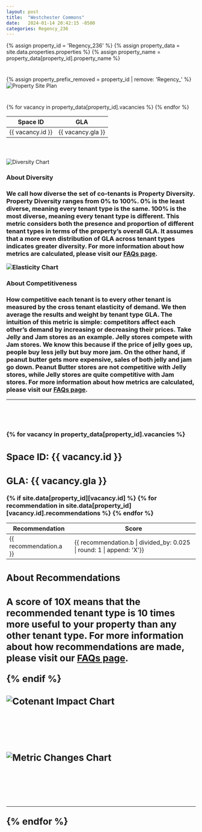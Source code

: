 ```yaml
---
layout: post
title:  "Westchester Commons"
date:   2024-01-14 20:42:15 -0500
categories: Regency_236
---
```

{% assign property_id = 'Regency_236' %}
{% assign property_data = site.data.properties.properties %}
{% assign property_name = property_data[property_id].property_name %}

<div class="slide-in-left">
<h1>
    <span id="head"></span>
</h1>
</div>

<!-- <div class="slide-in-left">
X vacancies out of Y spaces.
</div> -->

<div class="slide-in-left">
    {% assign property_prefix_removed = property_id | remove: 'Regency_' %}
    
<img src="{{ 'assets/images/Regency_236/236.png' | relative_url }}" alt="Property Site Plan" class="img-responsive">
</div>

<div class="slide-in-left">
<h1>
    <span id="vacancies"></span>
</h1>
</div>

<div class="slide-in-left">
<table class="vacancies-table">
<thead>
    <tr>
    <th>Space ID</th>
    <th>GLA</th>
    </tr>
</thead>
<tbody>
    {% for vacancy in property_data[property_id].vacancies %}
    <tr>
    <td>{{ vacancy.id }}</td>
    <td>{{ vacancy.gla }}</td>
    </tr>
    {% endfor %}
</tbody>
</table>
</div>

<div class="slide-in-left">
<h1>
    <span id="diversity"></span>
</h1>
</div>

<br>

<div class="slide-in-left">
<img src="{{ 'assets/images/Regency_236/diversity.svg' | relative_url }}" alt="Diversity Chart" class="img-responsive">
</div>

<h3>About Diversity<h3>
    <p class="small-text">We call how diverse the set of co-tenants is <strong>Property Diversity. Property Diversity </strong> ranges from 0% to 100%. 0% is the least diverse, meaning every tenant type is the same. 100% is the most diverse, meaning every tenant type is different. This metric considers both the presence and proportion of different tenant types in terms of the property’s overall GLA. It assumes that a more even distribution of GLA across tenant types indicates greater diversity. For more information about how metrics are calculated, please visit our <a href="/Brian-Landru/docs/faqs/">FAQs page</a>.</p>

<!-- Slide-in SVG image -->
<div class="slide-in-left">
<img src="{{ 'assets/images/Regency_236/elasticity.svg' | relative_url }}" alt="Elasticity Chart" class="img-responsive">
</div>
<h3>About Competitiveness<h3>
    <p class="small-text"> How competitive each tenant is to every other tenant is measured by the cross tenant elasticity of demand. We then average the results and weight by tenant type GLA. The intuition of this metric is simple: competitors affect each other’s demand by increasing or decreasing their prices. Take Jelly and Jam stores as an example. Jelly stores compete with Jam stores. We know this because if the price of jelly goes up, people buy less jelly but buy more jam. On the other hand, if peanut butter gets more expensive, sales of both jelly and jam go down. Peanut Butter stores are not competitive with Jelly stores, while Jelly stores are quite competitive with Jam stores. For more information about how metrics are calculated, please visit our <a href="/Brian-Landru/docs/faqs/">FAQs page</a>.</p>

<hr>
<br>
<!-- Space Details and Images -->
<div class="slide-in-left">
<h1>
    <span id="spaces"></span>
</h1>
</div>
{% for vacancy in property_data[property_id].vacancies %}
<div class="centered-text">
    <h2>Space ID: {{ vacancy.id }}</h2>
    <h2>GLA: {{ vacancy.gla }}</h2>
    <!-- Recommendations Table for each space -->
{% if site.data[property_id][vacancy.id] %}
    <table class="recommendations-table">
    <thead>
        <tr>
        <th>Recommendation</th>
        <th>Score</th>
        <!-- Add more column headers as needed -->
        </tr>
    </thead>
    <tbody>
        {% for recommendation in site.data[property_id][vacancy.id].recommendations %}
        <!-- <tr>
            <td title="Details about recommendation">{{ recommendation.a }}</td>
            <td title="Score as a percentage">{{ recommendation.b | times: 100 | round | append: '%'}}</td>
        </tr> TODO: don't hard code the .025 division. should be / len(_model_classes) -->
        <tr>
            <td title="Details about recommendation">{{ recommendation.a }}</td>  
            <td title="Score">{{ recommendation.b | divided_by: 0.025 | round: 1 | append: 'X'}}</td>
            <!-- Add more cells as needed -->
        </tr>
        {% endfor %}
    </tbody>
    </table>
    <h2>About Recommendations<h2>
    <p class="small-text">A score of 10X means that the recommended tenant type is 10 times more useful to your property than any other tenant type. For more information about how recommendations are made, please visit our <a href="/Brian-Landru/docs/faqs/">FAQs page</a>.</p>
{% endif %}

<br>
<br>

<div class="slide-in-left">
    <img src="{{ 'assets/images/' | append: property_id | append: '/' | append: vacancy.id | append: '/cotenant_impact.svg' | relative_url }}" alt="Cotenant Impact Chart" class="img-responsive">
</div>

<br>
<br>
<br>
<br>

<div class="slide-in-left">
    <img src="{{ 'assets/images/' | append: property_id | append: '/' | append: vacancy.id | append: '/metric_changes.svg' | relative_url }}" alt="Metric Changes Chart" class="img-responsive">
</div>
<br>
<br>
<br>
<hr>
{% endfor %}


<script>
document.addEventListener('DOMContentLoaded', function() {
    // Select all .slide-in-left elements
    const slideInElements = document.querySelectorAll('.slide-in-left');

    // Function to handle the slide-in effect
    function slideIn() {
        slideInElements.forEach(element => {
            // Add the 'start-slide-in' class to start the animation
            element.classList.add('start-slide-in');
    });
    }

    // Function to check if an image is loaded
    function isImageLoaded(imgElement) {
        return imgElement.complete && imgElement.naturalHeight !== 0;
    }

    // Check if all images are loaded and apply the slide-in effect
    slideInElements.forEach(element => {
        const img = element.querySelector('img');
        if (img) {
            if (isImageLoaded(img)) {
                // Image is loaded, apply the slide-in effect
                slideIn();
            } else {
                // If image is not loaded, add an event listener
                img.addEventListener('load', slideIn);
                img.addEventListener('error', function() {
                    console.error('Image failed to load:', img.src);
            });
            }
        }
    });
});

</script>

<script>
var head = new Typed('#head', {
    strings: [
    'Property Profile for <strong class="strong">{{ property_name }}</strong>'
    ],
    typeSpeed: 30,
    startDelay: 200,
    smartBackspace: false,
    loop: false,
    backDelay: 1000, // Delay period after the text is typed out
    showCursor: true,
    cursorChar: '|'
});
</script>

<script>
var head = new Typed('#diversity', {
    strings: [
    'Property Diversity and Competition'
    ],
    typeSpeed: 30,
    startDelay: 200,
    smartBackspace: false,
    loop: false,
    backDelay: 1000, // Delay period after the text is typed out
    showCursor: true,
    cursorChar: '|'
});
</script>

<script>
var head = new Typed('#vacancies', {
    strings: [
    'Vacancies'
    ],
    typeSpeed: 30,
    startDelay: 200,
    smartBackspace: false,
    loop: false,
    backDelay: 1000, // Delay period after the text is typed out
    showCursor: true,
    cursorChar: '|'
});
</script>

<script>
var head = new Typed('#spaces', {
    strings: [
    'Vacancy Detail and Fill Recommendations'
    ],
    typeSpeed: 30,
    startDelay: 200,
    smartBackspace: false,
    loop: false,
    backDelay: 1000, // Delay period after the text is typed out
    showCursor: true,
    cursorChar: '|'
});
</script>
    